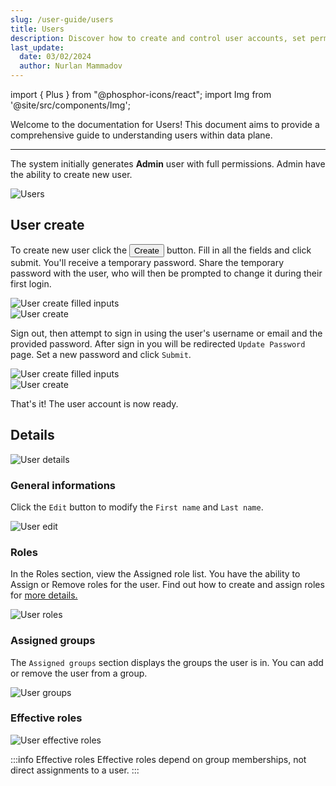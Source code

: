 ```yaml
---
slug: /user-guide/users
title: Users
description: Discover how to create and control user accounts, set permissions, and join a group.
last_update:
  date: 03/02/2024
  author: Nurlan Mammadov
---
```


import { Plus } from "@phosphor-icons/react";
import Img from '@site/src/components/Img';

Welcome to the documentation for Users! This document aims to provide a comprehensive guide to understanding users within data plane.

---

The system initially generates **Admin** user with full permissions. Admin have the ability to create new user.

<Img src="/img/user-guide/users/users.png" alt="Users" />

## User create

To create new user click the <button className="button button--primary button-iom"><Plus size={16}/>Create</button> button. Fill in all the fields and click submit. You'll receive a temporary password. Share the temporary password with the user, who will then be prompted to change it during their first login.

<div className="row">
  <div className="col col--6">
    <Img src="/img/user-guide/users/user-create-fill.png" alt="User create filled inputs" maxWidth="600px"/>
  </div>
  <div className="col col--6">
    <Img src="/img/user-guide/users/user-created.png" alt="User create" maxWidth="600px"/>
  </div>
</div>

Sign out, then attempt to sign in using the user's username or email and the provided password.
After sign in you will be redirected `Update Password` page. Set a new password and click `Submit`.

<div className="row">
  <div className="col col--6">
    <Img src="/img/user-guide/users/signin.png" alt="User create filled inputs" maxWidth="600px"/>
  </div>
  <div className="col col--6">
    <Img src="/img/user-guide/users/update-password.png" alt="User create" maxWidth="600px"/>
  </div>
</div>

That's it! The user account is now ready.

<!-- <Img src="/img/user-guide/users/users2.png" alt="Users" /> -->

## Details

<Img src="/img/user-guide/users/user-details.png" alt="User details" />

### General informations

Click the `Edit` button to modify the `First name` and `Last name`.

<Img src="/img/user-guide/users/user-edit.png" alt="User edit" maxWidth="400px"/>

### Roles

In the Roles section, view the Assigned role list. You have the ability to Assign or Remove roles for the user.
Find out how to create and assign roles for [more details.](/user-guide/roles#role-create)

<Img src="/img/user-guide/users/user-roles.png" alt="User roles" />

### Assigned groups

The `Assigned groups` section displays the groups the user is in. You can add or remove the user from a group.

<Img src="/img/user-guide/users/user-groups.png" alt="User groups" />

<!-- <div className="row">
  <div className="col col--6">
    <Img src="/img/user-guide/users/user-groups.png" alt="User groups" maxWidth="600px"/>
  </div>
  <div className="col col--6">
    <Img src="/img/user-guide/users/user-group-assign.png" alt="User group assign" maxWidth="600px"/>
  </div>
</div> -->

### Effective roles

<Img src="/img/user-guide/users/effective-roles.png" alt="User effective roles" />

:::info Effective roles
Effective roles depend on group memberships, not direct assignments to a user.
:::
